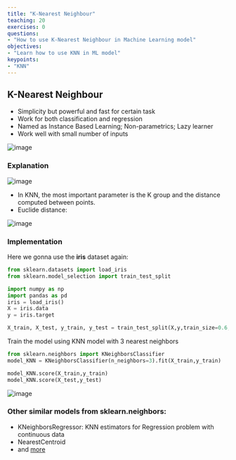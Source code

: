 ```yaml
---
title: "K-Nearest Neighbour"
teaching: 20
exercises: 0
questions:
- "How to use K-Nearest Neighbour in Machine Learning model"
objectives:
- "Learn how to use KNN in ML model"
keypoints:
- "KNN"
---
```


## K-Nearest Neighbour
- Simplicity but powerful and fast for certain task
- Work for both classification and regression
- Named as Instance Based Learning; Non-parametrics; Lazy learner
- Work well with small number of inputs

![image](https://user-images.githubusercontent.com/43855029/114582045-3d043480-9c4e-11eb-8698-e1c31840401a.png)

### Explanation

![image](https://user-images.githubusercontent.com/43855029/114582162-573e1280-9c4e-11eb-8a17-e0d91a38452e.png)

- In KNN, the most important parameter is the K group and the distance computed between points.
- Euclide distance:

![image](https://user-images.githubusercontent.com/43855029/114582319-7a68c200-9c4e-11eb-93f2-37324c034784.png)

### Implementation
Here we gonna use the **iris** dataset again:
```python
from sklearn.datasets import load_iris
from sklearn.model_selection import train_test_split

import numpy as np
import pandas as pd
iris = load_iris()
X = iris.data
y = iris.target

X_train, X_test, y_train, y_test = train_test_split(X,y,train_size=0.6,random_state=123)
```

Train the model using KNN model with 3 nearest neighbors
```python
from sklearn.neighbors import KNeighborsClassifier
model_KNN = KNeighborsClassifier(n_neighbors=3).fit(X_train,y_train)

model_KNN.score(X_train,y_train)
model_KNN.score(X_test,y_test)
```
![image](https://user-images.githubusercontent.com/43855029/114583370-86a14f00-9c4f-11eb-96a0-59b3c5376952.png)

### Other similar models from sklearn.neighbors:
- KNeighborsRegressor: KNN estimators for Regression problem with continuous data
- NearestCentroid
- and [more](https://scikit-learn.org/stable/modules/classes.html#module-sklearn.neighbors)
